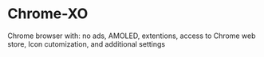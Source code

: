 # Chrome-XO
Chrome browser with: no ads, AMOLED, extentions, access to Chrome web store, Icon cutomization, and additional settings
